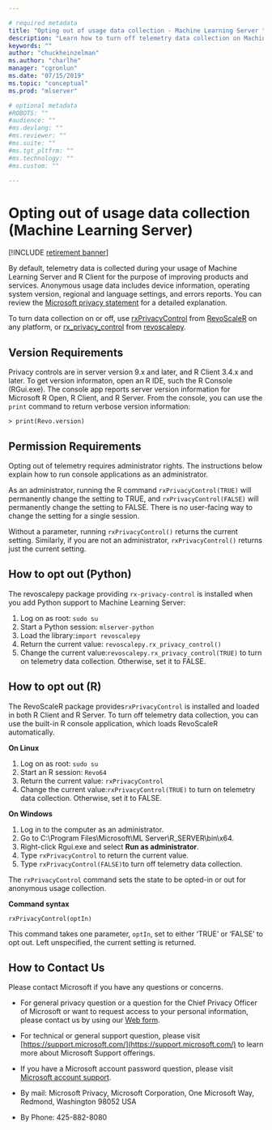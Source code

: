 ```yaml
---

# required metadata
title: "Opting out of usage data collection - Machine Learning Server "
description: "Learn how to turn off telemetry data collection on Machine Learning Server, Microsoft R Server and R Client using the rxPrivacyControl function in RevoScaleR or rx-privacy-control function in revoscalepy."
keywords: ""
author: "chuckheinzelman"
ms.author: "charlhe"
manager: "cgronlun"
ms.date: "07/15/2019"
ms.topic: "conceptual"
ms.prod: "mlserver"

# optional metadata
#ROBOTS: ""
#audience: ""
#ms.devlang: ""
#ms.reviewer: ""
#ms.suite: ""
#ms.tgt_pltfrm: ""
#ms.technology: ""
#ms.custom: ""

---
```


# Opting out of usage data collection (Machine Learning Server)

[!INCLUDE [retirement banner](~/includes/machine-learning-server-retirement.md)]

By default, telemetry data is collected during your usage of Machine Learning Server and R Client for the purpose of improving products and services. Anonymous usage data includes device information, operating system version, regional and language settings, and errors reports. You can review the [Microsoft privacy statement](https://privacy.microsoft.com/privacystatement) for a detailed explanation.

To turn data collection on or off, use [rxPrivacyControl](r-reference/revoscaler/rxprivacycontrol.md) from [RevoScaleR](r-reference/revoscaler/revoscaler.md) on any platform, or [rx_privacy_control](python-reference/revoscalepy/rx-privacy-control.md) from [revoscalepy](python-reference/revoscalepy/revoscalepy-package.md).

## Version Requirements

Privacy controls are in server version 9.x and later, and R Client 3.4.x and later. To get version informaton, open an R IDE, such the R Console (RGui.exe). The console app reports server version information for Microsoft R Open, R Client, and R Server. From the console, you can use the `print` command to return verbose version information:

```
> print(Revo.version)
```

## Permission Requirements

Opting out of telemetry requires administrator rights. The instructions below explain how to run console applications as an administrator.

As an administrator, running the R command `rxPrivacyControl(TRUE)` will permanently change the setting to TRUE, and `rxPrivacyControl(FALSE)` will permanently change the setting to FALSE. There is no user-facing way to change the setting for a single session.

Without a parameter, running `rxPrivacyControl()` returns the current setting. Similarly, if you are not an administrator, `rxPrivacyControl()` returns just the current setting.

## How to opt out (Python)

The revoscalepy package providing `rx-privacy-control` is installed when you add Python support to Machine Learning Server:

1. Log on as root: `sudo su`
2. Start a Python session: `mlserver-python`
3. Load the library:`import revoscalepy`
4. Return the current value: `revoscalepy.rx_privacy_control()` 
5. Change the current value:`revoscalepy.rx_privacy_control(TRUE)` to turn on telemetry data collection. Otherwise, set it to FALSE.

## How to opt out (R)

The RevoScaleR package provides`rxPrivacyControl` is installed and loaded in both R Client and R Server. To turn off telemetry data collection, you can use the built-in R console application, which loads RevoScaleR automatically.

**On Linux**

1. Log on as root: `sudo su`
2. Start an R session: `Revo64`
3. Return the current value: `rxPrivacyControl` 
4. Change the current value:`rxPrivacyControl(TRUE)` to turn on telemetry data collection. Otherwise, set it to FALSE.


**On Windows**

1. Log in to the computer as an administrator.
2. Go to C:\Program Files\Microsoft\ML Server\R_SERVER\bin\x64.
3. Right-click Rgui.exe and select **Run as administrator**.
4. Type `rxPrivacyControl` to return the current value.
5. Type `rxPrivacyControl(FALSE)`to turn off telemetry data collection.

The  `rxPrivacyControl` command sets the state to be opted-in or out for anonymous usage collection.

**Command syntax**
```
rxPrivacyControl(optIn)
```

This command takes one parameter, `optIn`, set to either ‘TRUE’ or ‘FALSE’ to opt out. Left unspecified, the current setting is returned.

## How to Contact Us

Please contact Microsoft if you have any questions or concerns.

+ For general privacy question or a question for the Chief Privacy Officer of Microsoft or want to request access to your personal information, please contact us by using our [Web form](https://go.microsoft.com/fwlink/?LinkId=321116).

+ For technical or general support question, please visit [https://support.microsoft.com/](https://support.microsoft.com/) to learn more about Microsoft Support offerings.

+ If you have a Microsoft account password question, please visit [Microsoft account support](https://go.microsoft.com/FWLink/p/?LinkID=320207).

+ By mail: Microsoft Privacy, Microsoft Corporation, One Microsoft Way, Redmond, Washington 98052 USA

+ By Phone: 425-882-8080

